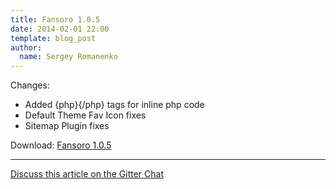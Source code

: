 ```yaml
---
title: Fansoro 1.0.5
date: 2014-02-01 22:00
template: blog_post
author:
  name: Sergey Romanenko
---
```


Changes:       
* Added {php}{/php} tags for inline php code  
* Default Theme Fav Icon fixes  
* Sitemap Plugin fixes  

Download: [Fansoro 1.0.5](https://github.com/fansoro-cms/fansoro/archive/v1.0.5.zip)

<hr>  

[<i class="fa fa-comments"></i> Discuss this article on the Gitter Chat](https://gitter.im/fansoro-cms/fansoro)  
